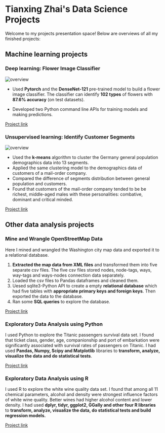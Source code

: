 # Tianxing Zhai's Data Science Projects
Welcome to my projects presentation space! Below are overviews of all my finished projects:
## Machine learning projects
### Deep learning: Flower Image Classifier
![overview](https://github.com/ztx0617/Data_Science_Projects/blob/master/pictures/deep_learning_overview.png)

- Used **Pytorch** and the **DenseNet-121** pre-trained model to build a flower image classifier. The classifier can identify **102 types** of flowers with **87.6% accuracy** (on test datasets). 

- Developed two Python command line APIs for training models and making predictions.

[Project link](https://github.com/ztx0617/Data_Science_Projects/tree/master/Machine%20leanring/Flower%20Image%20Classifier)
### Unsupervised learning: Identify Customer Segments
![overview](https://github.com/ztx0617/Data_Science_Projects/blob/master/pictures/segments_results.png)



- Used the **k-means** algorithm to cluster the Germany general population demographics data into 13 segments. 
- Applied the same clustering model to the demographics data of customers of a mail-order company. 
- Compared the difference of segments distribution between general population and customers.
- Found that customers of the mail-order company tended to be be richest, middle-aged males with these personalities: combative, dominant and critical minded.

[Project link](https://github.com/ztx0617/Data_Science_Projects/tree/master/Machine%20leanring/Identify%20Customer%20Segments)

## Other data analysis projects
### Mine and Wrangle OpenStreetMap Data
Here I mined and wrangled the Washington city map data and exported it to a relational database.

1. **Extracted the map data from XML files** and transformed them into five separate csv files. The five csv files stored nodes, node-tags, ways, way-tags and ways-nodes connection data separately. 
2. Loaded the csv files to Pandas dataframes and cleaned them. 
3. Uesed sqlite3-Python API to create a empty **relational database** which had five tables with **appropriate primary keys and foreign keys**. Then exported the data to the database. 
4. Ran some **SQL queries** to explore the database.

[Project link](https://github.com/ztx0617/Data_Science_Projects/tree/master/Other%20data%20analysis%20projects/Mine%20and%20Wrangle%20OpenStreetMap%20Data)
### Exploratory Data Analysis using Python
I used Python to explore the 
Titanic passengers survival data set. I found that ticket class, gender, age, companionship and 
port of embarkation were significantly associated with survival rates 
of passengers on Titanic. I had used **Pandas, Numpy, Scipy and Matplotlib** libraries to 
**transform, analyze, visualize the data and do statistical tests**.


[Project link](https://github.com/ztx0617/Data_Science_Projects/tree/master/Other%20data%20analysis%20projects/Investigate%20a%20Dataset)


### Exploratory Data Analysis using R
I used R to explore the white wine quality data set. I found that 
among all 11 chemical parameters, alcohol and density were strongest influence factors of white wine quality.
 Better wines had higher alcohol content and lower density. 
 I had used **dplyr, tidyr, ggplot2, GGally and other four R libraries** to 
**transform, analyze, visualize the data, do statistical tests and build regression models.**

[Project link](https://github.com/ztx0617/Data_Science_Projects/tree/master/Other%20data%20analysis%20projects/Exploratory%20Data%20Analysis%20using%20R)

